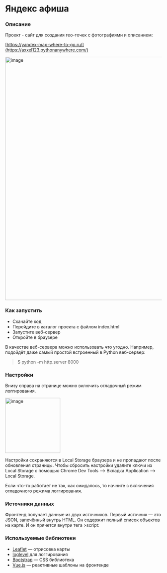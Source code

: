 # Яндекс афиша

### Описание

Проект - сайт для создания гео-точек с фотографиями и описанием:

[https://yandex-map-where-to-go.ru/](https://axxel123.pythonanywhere.com/)

<img width="781" alt="image" src="https://user-images.githubusercontent.com/58893102/194596161-8b56ce6e-f110-412d-9584-4251f686e551.png">

### Как запустить
- Скачайте код
- Перейдите в каталог проекта с файлом index.html
- Запустите веб-сервер
- Откройте в браузере

В качестве веб-сервера можно использовать что угодно. Например, подойдёт даже самый простой встроенный в Python веб-сервер:

>$ python -m http.server 8000

### Настройки
Внизу справа на странице можно включить отладочный режим логгирования.

<img width="177" alt="image" src="https://user-images.githubusercontent.com/58893102/194594930-09a736a1-63d4-4157-9f24-ac158668e2c5.png">

Настройки сохраняются в Local Storage браузера и не пропадают после обновления страницы. Чтобы сбросить настройки удалите ключи из Local Storage с помощью Chrome Dev Tools —> Вкладка Application —> Local Storage.

Если что-то работает не так, как ожидалось, то начните с включения отладочного режима логгирования.


### Источники данных

Фронтенд получает данные из двух источников. Первый источник — это JSON, запечённый внутрь HTML. Он содержит полный список объектов на карте. И он прячется внутри тега >script:

### Используемые библиотеки

* [Leaflet](https://leafletjs.com/) — отрисовка карты
* [loglevel](https://www.npmjs.com/package/loglevel) для логгирования
* [Bootstrap](https://getbootstrap.com/) — CSS библиотека
* [Vue.js](https://ru.vuejs.org/) — реактивные шаблоны на фронтенде






